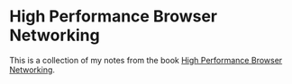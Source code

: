 # High Performance Browser Networking
This is a collection of my notes from the book [High Performance Browser Networking](https://hpbn.co).